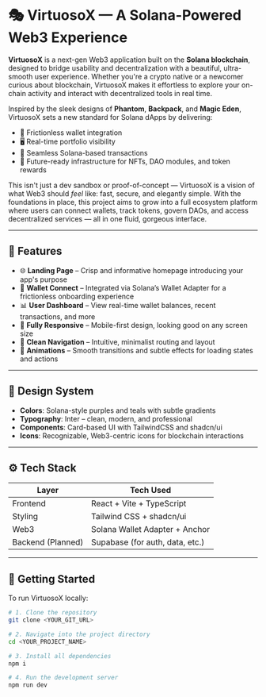 # 🎭 VirtuosoX — A Solana-Powered Web3 Experience

**VirtuosoX** is a next-gen Web3 application built on the **Solana blockchain**, designed to bridge usability and decentralization with a beautiful, ultra-smooth user experience. Whether you're a crypto native or a newcomer curious about blockchain, VirtuosoX makes it effortless to explore your on-chain activity and interact with decentralized tools in real time.

Inspired by the sleek designs of **Phantom**, **Backpack**, and **Magic Eden**, VirtuosoX sets a new standard for Solana dApps by delivering:

- 🔐 Frictionless wallet integration  
- 🖥️ Real-time portfolio visibility  
- 💸 Seamless Solana-based transactions  
- 💼 Future-ready infrastructure for NFTs, DAO modules, and token rewards

This isn't just a dev sandbox or proof-of-concept — VirtuosoX is a vision of what Web3 should *feel* like: fast, secure, and elegantly simple. With the foundations in place, this project aims to grow into a full ecosystem platform where users can connect wallets, track tokens, govern DAOs, and access decentralized services — all in one fluid, gorgeous interface.

---

## 🌟 Features

- 🌐 **Landing Page** – Crisp and informative homepage introducing your app's purpose
- 🔐 **Wallet Connect** – Integrated via Solana’s Wallet Adapter for a frictionless onboarding experience
- 📊 **User Dashboard** – View real-time wallet balances, recent transactions, and more
- 📱 **Fully Responsive** – Mobile-first design, looking good on any screen size
- 🧭 **Clean Navigation** – Intuitive, minimalist routing and layout
- 🎨 **Animations** – Smooth transitions and subtle effects for loading states and actions

---

## 🎨 Design System

- **Colors**: Solana-style purples and teals with subtle gradients
- **Typography**: Inter – clean, modern, and professional
- **Components**: Card-based UI with TailwindCSS and shadcn/ui
- **Icons**: Recognizable, Web3-centric icons for blockchain interactions

---

## ⚙️ Tech Stack

| Layer      | Tech Used                     |
|------------|-------------------------------|
| Frontend   | React + Vite + TypeScript     |
| Styling    | Tailwind CSS + shadcn/ui      |
| Web3       | Solana Wallet Adapter + Anchor |
| Backend (Planned) | Supabase (for auth, data, etc.) |

---

## 🚀 Getting Started

To run VirtuosoX locally:

```bash
# 1. Clone the repository
git clone <YOUR_GIT_URL>

# 2. Navigate into the project directory
cd <YOUR_PROJECT_NAME>

# 3. Install all dependencies
npm i

# 4. Run the development server
npm run dev
